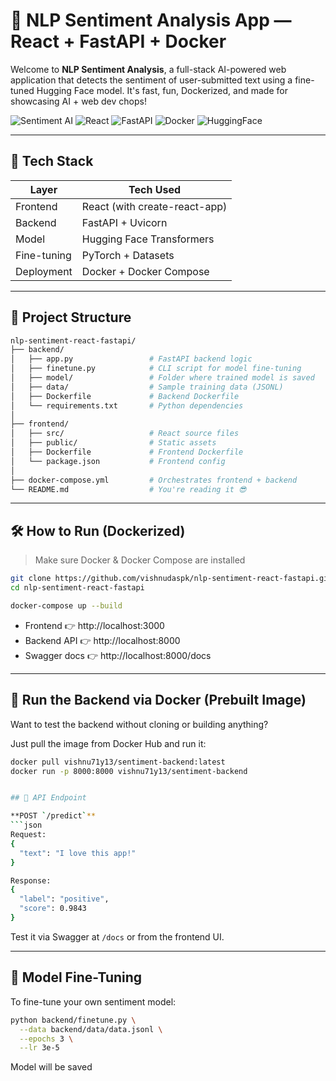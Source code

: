 # 🧠 NLP Sentiment Analysis App — React + FastAPI + Docker

Welcome to **NLP Sentiment Analysis**, a full-stack AI-powered web application that detects the sentiment of user-submitted text using a fine-tuned Hugging Face model. It's fast, fun, Dockerized, and made for showcasing AI + web dev chops!

![Sentiment AI](https://img.shields.io/badge/NLP-Sentiment-blueviolet) ![React](https://img.shields.io/badge/Frontend-React-blue) ![FastAPI](https://img.shields.io/badge/Backend-FastAPI-green) ![Docker](https://img.shields.io/badge/Deployment-Docker-orange) ![HuggingFace](https://img.shields.io/badge/Model-HuggingFace-yellow)

---

## 🚀 Tech Stack

| Layer         | Tech Used                     |
|---------------|-------------------------------|
| Frontend      | React (with create-react-app) |
| Backend       | FastAPI + Uvicorn             |
| Model         | Hugging Face Transformers     |
| Fine-tuning   | PyTorch + Datasets            |
| Deployment    | Docker + Docker Compose       |

---

## 📁 Project Structure

```bash
nlp-sentiment-react-fastapi/
├── backend/
│   ├── app.py                 # FastAPI backend logic
│   ├── finetune.py            # CLI script for model fine-tuning
│   ├── model/                 # Folder where trained model is saved
│   ├── data/                  # Sample training data (JSONL)
│   ├── Dockerfile             # Backend Dockerfile
│   └── requirements.txt       # Python dependencies
│
├── frontend/
│   ├── src/                   # React source files
│   ├── public/                # Static assets
│   ├── Dockerfile             # Frontend Dockerfile
│   └── package.json           # Frontend config
│
├── docker-compose.yml         # Orchestrates frontend + backend
└── README.md                  # You're reading it 😎
```

---

## 🛠️ How to Run (Dockerized)

> Make sure Docker & Docker Compose are installed

```bash
git clone https://github.com/vishnudaspk/nlp-sentiment-react-fastapi.git
cd nlp-sentiment-react-fastapi

docker-compose up --build
```

- Frontend 👉 http://localhost:3000
- Backend API 👉 http://localhost:8000
- Swagger docs 👉 http://localhost:8000/docs

---
## 🐳 Run the Backend via Docker (Prebuilt Image)

Want to test the backend without cloning or building anything?

Just pull the image from Docker Hub and run it:

```bash
docker pull vishnu71y13/sentiment-backend:latest
docker run -p 8000:8000 vishnu71y13/sentiment-backend


## 📡 API Endpoint

**POST `/predict`**
```json
Request:
{
  "text": "I love this app!"
}

Response:
{
  "label": "positive",
  "score": 0.9843
}
```
Test it via Swagger at `/docs` or from the frontend UI.

---

## 🧪 Model Fine-Tuning

To fine-tune your own sentiment model:
```bash
python backend/finetune.py \
  --data backend/data/data.jsonl \
  --epochs 3 \
  --lr 3e-5
```

Model will be saved
